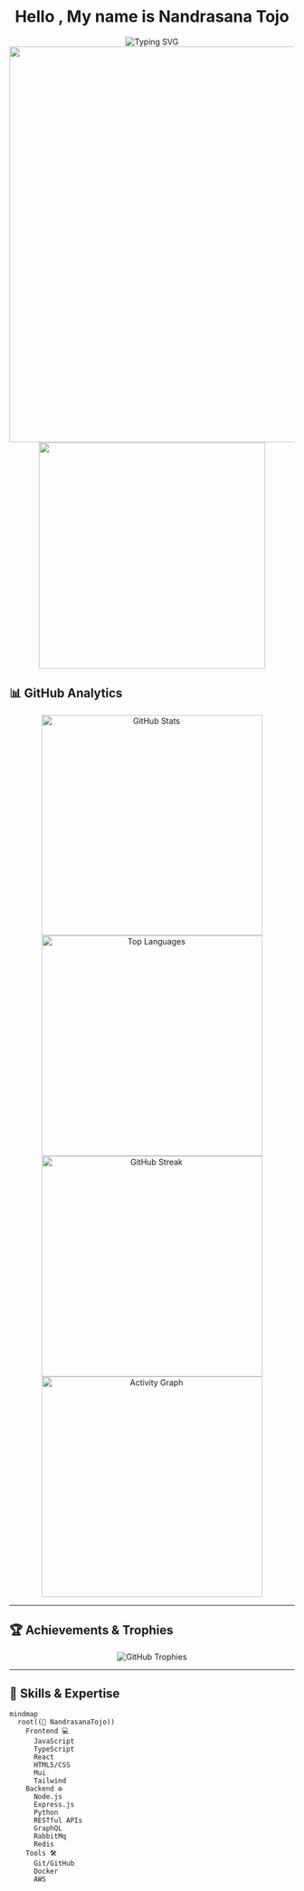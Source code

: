 
<div align="center">

# Hello , My name is Nandrasana Tojo 

<img src="https://readme-typing-svg.herokuapp.com?font=Fira+Code&size=35&duration=2000&pause=500&color=00D8FF&center=true&vCenter=true&width=800&height=100&lines=Full+Stack+Developer+%F0%9F%9A%80;Problem+Solver+%F0%9F%A7%A9" alt="Typing SVG" />

<img src="https://user-images.githubusercontent.com/74038190/212284100-561aa473-3905-4a80-b561-0d28506553ee.gif" width="700">

</div>

<div align="center">
  <img src="https://user-images.githubusercontent.com/74038190/229223263-cf2e4b07-2615-4f87-9c38-e37600f8381a.gif" width="400">
</div>


## 📊 GitHub Analytics

<div align="center">
<img width="390" src="https://github-readme-stats.vercel.app/api?username=NandrasanaTojo&show_icons=true&theme=react&hide_border=true&bg_color=0D1117&title_color=58A6FF&icon_color=58A6FF&text_color=C9D1D9&count_private=true" alt="GitHub Stats"/>

<img width="390" src="https://github-readme-stats.vercel.app/api/top-langs/?username=NandrasanaTojo&layout=compact&theme=react&hide_border=true&bg_color=0D1117&title_color=58A6FF&text_color=C9D1D9&langs_count=8" alt="Top Languages"/>
</div>

<div align="center">
<img width="390" src="https://streak-stats.demolab.com/?user=NandrasanaTojo&theme=react&hide_border=true&background=0D1117&stroke=58A6FF&ring=58A6FF&fire=FF6B6B&currStreakLabel=58A6FF" alt="GitHub Streak"/>

<img width="390" src="https://github-readme-activity-graph.vercel.app/graph?username=NandrasanaTojo&theme=react-dark&hide_border=true&bg_color=0D1117&color=58A6FF&line=58A6FF&point=FF6B6B" alt="Activity Graph"/>
</div>

---

## 🏆 Achievements & Trophies

<div align="center">
<img src="https://github-profile-trophy.vercel.app/?username=NandrasanaTojo&theme=discord&no-frame=true&no-bg=true&margin-w=4&row=2&column=4" alt="GitHub Trophies"/>
</div>

---

## 🎨 Skills & Expertise

```mermaid
mindmap
  root((🚀 NandrasanaTojo))
    Frontend 💻
      JavaScript
      TypeScript  
      React
      HTML5/CSS
      Mui
      Tailwind
    Backend ⚙️
      Node.js
      Express.js
      Python
      RESTful APIs
      GraphQL
      RabbitMq
      Redis
    Tools 🛠️
      Git/GitHub
      Docker
      AWS
```
